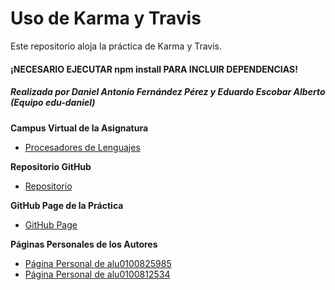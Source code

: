 # **Uso de Karma y Travis**
Este repositorio aloja la práctica de Karma y Travis.

#### **¡NECESARIO EJECUTAR npm install PARA INCLUIR DEPENDENCIAS!**

##### Realizada por Daniel Antonio Fernández Pérez y Eduardo Escobar Alberto (Equipo edu-daniel)

**Campus Virtual de la Asignatura**

* [Procesadores de Lenguajes](https://campusvirtual.ull.es/1516/course/view.php?id=178)

**Repositorio GitHub**

* [Repositorio](https://github.com/ULL-ESIT-GRADOII-PL/karma-y-travis-edu-daniel)

**GitHub Page de la Práctica**

* [GitHub Page](http://alu0100825985.github.io/karma-y-travis-edu-daniel/)

**Páginas Personales de los Autores**

* [Página Personal de alu0100825985](http://alu0100825985.github.io./)
* [Página Personal de alu0100812534](http://alu0100812534.github.io./)
